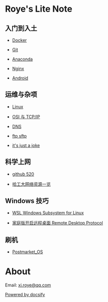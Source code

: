 # Roye's Lite Note

## 入门到入土

  * [Docker](/markdown/Docker.md)

  * [Git](/markdown/git.md)

  * [Anaconda](/markdown/conda.md)

  * [Nginx](/markdown/nginx.md)

  * [Android](/markdown/AndroidStudio.md)

## 运维与杂项

  * [Linux](/markdown/linux.md)

  * [OSI 与 TCP/IP](/markdown/ip.md)

  * [DNS](/markdown/dns.md)

  * [ftp sftp](/markdown/ftp_sftp.md)

  * [it's just a joke](/markdown/joke.md)  

## 科学上网

  * [github 520](/markdown/github520.md)

  * [哈工大网络资源一览](/markdown/hit-network-resources.md)

## Windows 技巧

  * [WSL Windows Subsystem for Linux](/markdown/WSL.md)

  * [家庭版开启远程桌面 Remote Desktop Protocol](/markdown/RDP.md)

## 刷机

  * [Postmarket_OS](/markdown/Postmarket_OS.md)


# About

<!-- Synchronizing Time : 2024-03-10 -->
Email: xi.roye@qq.com

[Powered by docsify](https://docsify.js.org/#/zh-cn/)

<!-- 
https://gitee.com/xi_roye/Notes

[Markdown Ref (from RUNOOB)](/markdown/Markdown_Reference.md)
Device: Redmi Note 4 (mido)  
OS: [Postmarket OS](https://postmarketos.org/) A real Linux distribution for phones  
Author: Roye -->

